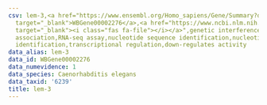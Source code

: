 ```yaml
---
csv: lem-3,<a href="https://www.ensembl.org/Homo_sapiens/Gene/Summary?db=core;g=WBGene00002276"
  target="_blank">WBGene00002276</a>,<a href="https://www.ncbi.nlm.nih.gov/pubmed/27496166"
  target="_blank"><i class="fas fa-file"></i></a>",genetic interference,functional
  association,RNA-seq assay,nucleotide sequence identification,nucleotide sequence
  identification,transcriptional regulation,down-regulates activity
data_alias: lem-3
data_id: WBGene00002276
data_numevidence: 1
data_species: Caenorhabditis elegans
data_taxid: '6239'
title: lem-3
---
```

